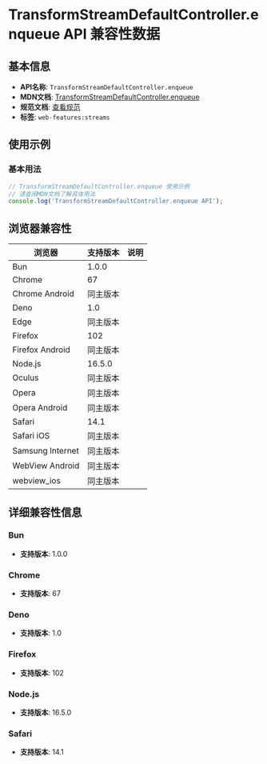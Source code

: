 # TransformStreamDefaultController.enqueue API 兼容性数据

## 基本信息

- **API名称**: `TransformStreamDefaultController.enqueue`
- **MDN文档**: [TransformStreamDefaultController.enqueue](https://developer.mozilla.org/docs/Web/API/TransformStreamDefaultController/enqueue)
- **规范文档**: [查看规范](https://streams.spec.whatwg.org/#ts-default-controller-enqueue)
- **标签**: `web-features:streams`

## 使用示例

### 基本用法

```javascript
// TransformStreamDefaultController.enqueue 使用示例
// 请查阅MDN文档了解具体用法
console.log('TransformStreamDefaultController.enqueue API');
```

## 浏览器兼容性

| 浏览器 | 支持版本 | 说明 |
|--------|----------|------|
| Bun | 1.0.0 |  |
| Chrome | 67 |  |
| Chrome Android | 同主版本 |  |
| Deno | 1.0 |  |
| Edge | 同主版本 |  |
| Firefox | 102 |  |
| Firefox Android | 同主版本 |  |
| Node.js | 16.5.0 |  |
| Oculus | 同主版本 |  |
| Opera | 同主版本 |  |
| Opera Android | 同主版本 |  |
| Safari | 14.1 |  |
| Safari iOS | 同主版本 |  |
| Samsung Internet | 同主版本 |  |
| WebView Android | 同主版本 |  |
| webview_ios | 同主版本 |  |

## 详细兼容性信息

### Bun

- **支持版本**: 1.0.0

### Chrome

- **支持版本**: 67

### Deno

- **支持版本**: 1.0

### Firefox

- **支持版本**: 102

### Node.js

- **支持版本**: 16.5.0

### Safari

- **支持版本**: 14.1

